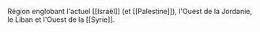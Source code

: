 Région englobant l'actuel [[Israël]] (et [[Palestine]]), l'Ouest de la Jordanie, le Liban et l'Ouest de la [[Syrie]].